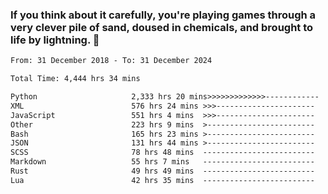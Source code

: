 ### If you think about it carefully, you're playing games through a very clever pile of sand, doused in chemicals, and brought to life by lightning.  👋


<!--START_SECTION:waka-->

```txt
From: 31 December 2018 - To: 31 December 2024

Total Time: 4,444 hrs 34 mins

Python                     2,333 hrs 20 mins>>>>>>>>>>>>>------------   52.50 %
XML                        576 hrs 24 mins >>>----------------------   12.97 %
JavaScript                 551 hrs 4 mins  >>>----------------------   12.40 %
Other                      223 hrs 9 mins  >------------------------   05.02 %
Bash                       165 hrs 23 mins >------------------------   03.72 %
JSON                       131 hrs 44 mins >------------------------   02.96 %
SCSS                       78 hrs 48 mins  -------------------------   01.77 %
Markdown                   55 hrs 7 mins   -------------------------   01.24 %
Rust                       49 hrs 49 mins  -------------------------   01.12 %
Lua                        42 hrs 35 mins  -------------------------   00.96 %
```

<!--END_SECTION:waka-->
